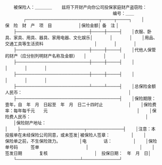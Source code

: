 
 


　　被保险人：＿＿＿＿
　　兹将下开财产向你公司投保家庭财产盗窃险：
　　　　　　　　　　　　　　　　　 　　　　　　　　编号：＿＿
　　
　　┌────────────────────────┬────┬────┐
　　│　　　　　　 保　险　财　产　项　目　　　　　　 │保险金额│ 备　注 │
　　├────────────────────────┼────┼────┤
　　│衣服、卧具、家具、用具、器具、家用电器、文化娱乐│　　　　│　　　　│
　　│用品、交通工具等生活资料　　　　　　　　　　　　│　　　　│　　　　│
　　├────────────────────────┼────┼────┤
　　│代他人保管的财产（应分别列明财产名称及金额）　　│　　　　│　　　　│
　　├────────────────────────┼────┼────┤
　　│　　　　　　　　　　　　　　　　　　　　　　　　│　　　　│　　　　│
　　├────────────────────────┼────┼────┤
　　│　　　　　　　　　　　　　　　　　　　　　　　　│　　　　│　　　　│
　　├────────────────────────┴────┴────┤
　　│总保险金额人民币：　　　　　　　　　　　　　　　　　　　　　　　　　│
　　├──────────────────────────────────┤
　　│保险期限：壹年，自　年　月　日起至　年　月　日二十四时止　　　　　　│
　　│保险费率：每年每千元　　元　　　　　　　　　　　　　　　　　　　　　│
　　│保险费人民币：　　　　　　　　　　　　　　　　　　　　　　　　　　　│
　　│保险财产地址：　　　　　　　　　　　　　　　　　　　　　　　　　　　│
　　├─────────────────────┬────────────┤
　　│注意：本投报单在未经保险公司同意，或未签发│被保险人签章：　　　　　│
　　│　　　保险单之前，不生保险效力。　　　　　│电　　　　话：　　　　　│
　　│保险单号码　　　签单　　　　　　　　　　　│　　　　　　　　　　　　│
　　│签发日期　　　　复核　　　　　　　　　　　│　投保日期：　年　月　日│
　　└─────────────────────┴────────────┘
　　

 


 

 
 
 
 
 
  


  
 

  


  


  
 
 
 
 

